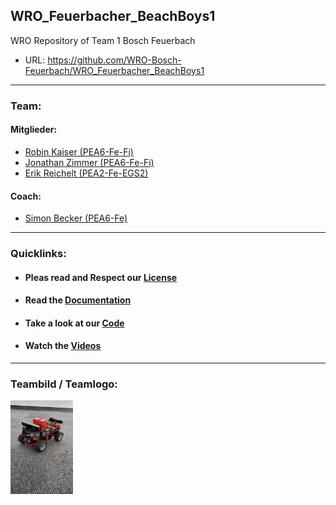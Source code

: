 ## WRO_Feuerbacher_BeachBoys1
WRO Repository of Team 1 Bosch Feuerbach
- URL: https://github.com/WRO-Bosch-Feuerbach/WRO_Feuerbacher_BeachBoys1

---

### Team:
#### Mitglieder:
 - [Robin Kaiser (PEA6-Fe-Fi)](mailto:Robin.Kaiser@de.bosch.com)
 - [Jonathan Zimmer (PEA6-Fe-Fi)](mailto:Jonathan.Zimmer@de.bosch.com)
 - [Erik Reichelt (PEA2-Fe-EGS2)](mailto:Erik.Reichelt@de.bosch.com)
#### Coach:
 - [Simon Becker (PEA6-Fe)](mailto:simon.becker@de.bosch.com)

---

### Quicklinks:
- #### Pleas read and Respect our [License](./License)

- #### Read the [Documentation](./DOCUMENTATION.md)

- #### Take a look at our [Code](./CODE.md)

- #### Watch the [Videos](./VIDEOS.md)

---

### Teambild / Teamlogo:
<img src="./pics/IMG-20240511-WA0005.jpg" alt="Teamlogo" width="100" height="150">